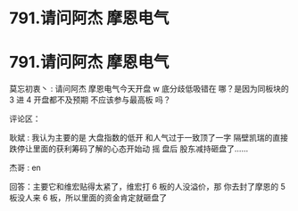 # 791.请问阿杰 摩恩电气

# 791.请问阿杰 摩恩电气

莫忘初衷丶 : 请问阿杰 摩恩电气今天开盘 w 底分歧低吸错在 哪？是因为同板块的 3 进 4 开盘都不及预期 不应该参与最高板 吗？

评论区：

耿斌 : 我认为主要的是 大盘指数的低开 和人气过于一致顶了一字 隔壁凯瑞的直接跌停让里面的获利筹码了解的心态开始动 摇 盘后 股东减持砸盘了……

杰哥 : en

回答：主要它和维宏贴得太紧了，维宏打 6 板的人没溢价，那 你去封了摩恩的 5 板没人来 6 板，所以里面的资金肯定就砸盘了